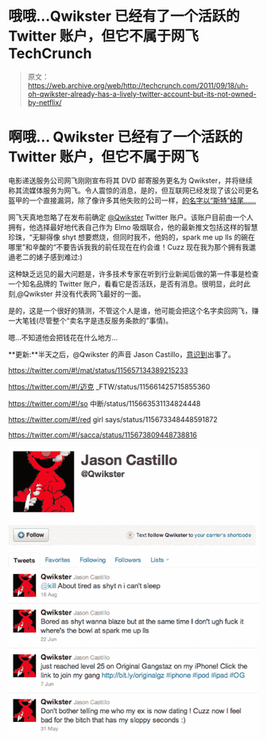 # 哦哦...Qwikster 已经有了一个活跃的 Twitter 账户，但它不属于网飞 TechCrunch

> 原文：<https://web.archive.org/web/http://techcrunch.com/2011/09/18/uh-oh-qwikster-already-has-a-lively-twitter-account-but-its-not-owned-by-netflix/>

# 啊哦… Qwikster 已经有了一个活跃的 Twitter 账户，但它不属于网飞

电影递送服务公司网飞刚刚宣布将其 DVD 邮寄服务更名为 Qwikster，并将继续称其流媒体服务为网飞。令人震惊的消息，是的，但互联网已经发现了该公司更名盔甲的一个直接漏洞，除了像许多其他失败的公司一样，[的名字以“斯特”结尾……](https://web.archive.org/web/20230205025341/https://twitter.com/#!/millsks/status/115661898011250688)

网飞天真地忽略了在发布前确定 [@Qwikster](https://web.archive.org/web/20230205025341/http://www.twitter.com/qwikster) Twitter 账户。该账户目前由一个人拥有，他选择最好地代表自己作为 Elmo 吸烟联合，他的最新推文包括这样的智慧珍珠，“无聊得像 shyt 想要燃烧，但同时我不，他妈的，spark me up lls 的碗在哪里”和辛酸的“不要告诉我我的前任现在在约会谁！Cuzz 现在我为那个拥有我邋遢老二的婊子感到难过:)

这种缺乏远见的最大问题是，许多技术专家在听到行业新闻后做的第一件事是检查一个知名品牌的 Twitter 账户，看看它是否活跃，是否有消息。很明显，此时此刻,@Qwikster 并没有代表网飞最好的一面。

是的，这是一个很好的猜测，不管这个人是谁，他可能会把这个名字卖回网飞，赚一大笔钱(尽管整个“卖名字是违反服务条款的”事情)。

嗯…不知道他会把钱花在什么地方…

**更新:**半天之后，@Qwikster 的声音 Jason Castillo，[意识到](https://web.archive.org/web/20230205025341/https://twitter.com/#!/Qwikster/status/115896169682579458)出事了。

https://twitter.com/#!/mat/status/115657134389215233

https://twitter.com/#!/迈克 _FTW/status/115661425715855360

https://twitter.com/#!/so 中断/status/115663531134824448

https://twitter.com/#!/red girl says/status/115673348448591872

https://twitter.com/#!/sacca/status/115673809448738816

[![](img/3299ea53f7112c85531575506e471275.png "Screen Shot 2011-09-18 at 10.37.59 PM")](https://web.archive.org/web/20230205025341/https://techcrunch.com/wp-content/uploads/2011/09/screen-shot-2011-09-18-at-10-37-59-pm.png)